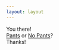 ```yaml
---
layout: layout
---
```


<script type="text/javascript">
  var arr = [
    {% for d in {{site.data.dudes}} %}
      ['{{d.name}}',{{d.pk}}]
      {%if {{forloop.last}} == false %},{%endif%}
    {%endfor%}];
  var suffixes = ["undies", "pants", "nopants", "hi", "bye"];
  var dudeidx = 0;
  function loadarr() {
    if (dudeidx < 0 || dudeidx >= arr.length) return;
    var pair = arr[dudeidx];
    prefix = pair[0];
  	for (suffix in suffixes) {
  		suffix = suffixes[suffix];
        var val = ["./files/images/",prefix, "_", suffix, ".png"].join("");
  		$("#" + suffix).attr("src", val);
  		$("#" + suffix).hide();
  	}  	
  	$("#undies").show();
	var nextprefix = arr[(dudeidx+1) % arr.length][0];
	var prevprefix = arr[(dudeidx+arr.length-1) % arr.length][0];
	$("#nextimg").attr("src", ["./files/images/", nextprefix, "_preview.png"].join(""));
	$("#previmg").attr("src", ["./files/images/", prevprefix, "_preview.png"].join(""));
	
	// check if I've voted
	$("#shownuts").removeClass(); $("#showpants").removeClass();
	$.get("/" + pair[1] + "/", {}, function(data) {
		if (data.vote == 1)
			$("#showpants").addClass("voted");
		else if (data.vote == -1)
			$("#shownuts").addClass("voted");
	}, "json");
	
	
  }

  $(document).ready(function(){
  	$("#shownuts").hover(function(){$("#undies").hide(); $("#nopants").show();}, 
  						function(){$("#nopants").hide(); $("#undies").show();});
  	$("#showpants").hover(function(){$("#undies").hide(); $("#pants").show();}, 
  						function(){$("#pants").hide(); $("#undies").show();});
  	$("#hello").hover(function(){$("#undies").hide(); $("#hi").show();}, 
  						function(){$("#hi").hide(); $("#undies").show();});		
  	$("#thanks,#mylink").hover(function(){$("#undies").hide(); $("#bye").show();}, 
  						function(){$("#bye").hide(); $("#undies").show();});	
  	$("#next").click(function(){dudeidx = (dudeidx+1) % arr.length; loadarr();});
  	$("#prev").click(function(){dudeidx = (dudeidx+arr.length-1) % arr.length; loadarr();});
  	loadarr();
		
	$(document).keydown(function(e) {
        switch (e.which) {
          case 39:
            dudeidx = (dudeidx+1) % arr.length; loadarr();
            break;
          case 37:
            dudeidx = (dudeidx+arr.length-1) % arr.length; loadarr();
            break;
        }
    });
  });

</script>  


<div style="position:relative;">



<div id="next">
    <img class="navimg" id="nextimg"/>
</div>
<div id="prev">
    <img class="navimg" id="previmg"/>
</div>


<div class="msgdiv" >
<span id="hello">You there!</span><br/>
<a href="#" id="showpants">Pants</a> or <a href="#" id="shownuts">No Pants</a>?<br/>
<span id="thanks">Thanks</span>!
<!--<button id="showpants" style="margin-left:2em;" >Pants!</button> <span>or</span> <button id="shownuts">No Pants!</button>-->
</div>
<!--<div class="info">hover to see, click to vote, arrow keys to see next/prev!</div>-->
<div class="img" id="picture"  >
<img class="dude" id="undies" />
<img class="dude" id="pants" />
<img class="dude" id="nopants" />
<img class="dude" id="hi" />
<img class="dude" id="bye" />
</div>
</div>
